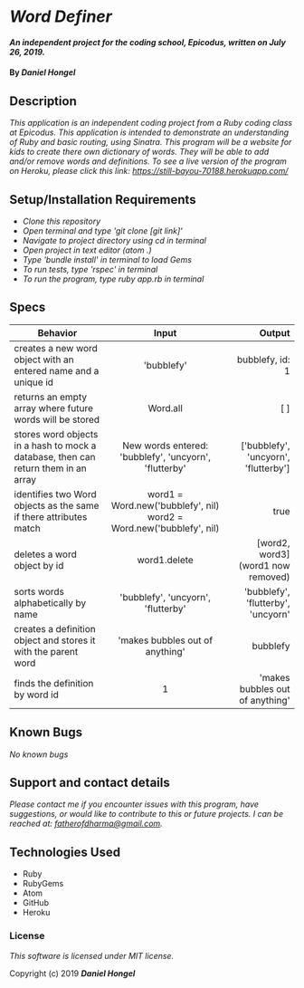 # _Word Definer_

#### _An independent project for the coding school, Epicodus, written on July 26, 2019._

#### By _**Daniel Hongel**_

## Description

_This application is an independent coding project from a Ruby coding class at Epicodus. This application is intended to demonstrate an understanding of Ruby and basic routing, using Sinatra. This program will be a website for kids to create there own dictionary of words. They will be able to add and/or remove words and definitions. To see a live version of the program on Heroku, please click this link: https://still-bayou-70188.herokuapp.com/_

## Setup/Installation Requirements

* _Clone this repository_
* _Open terminal and type 'git clone [git link]'_
* _Navigate to project directory using cd in terminal_
* _Open project in text editor (atom .)_
* _Type 'bundle install' in terminal to load Gems_
* _To run tests, type 'rspec' in terminal_
* _To run the program, type ruby app.rb in terminal_

## Specs
| Behavior | Input | Output |
| ------------- |:-------------:| -----:|
|creates a new word object with an entered name and a unique id| 'bubblefy' | bubblefy, id: 1|
|returns an empty array where future words will be stored|Word.all|[ ]|
|stores word objects in a hash to mock a database, then can return them in an array|New words entered: 'bubblefy', 'uncyorn', 'flutterby'| ['bubblefy', 'uncyorn', 'flutterby']|
|identifies two Word objects as the same if there attributes match| word1 = Word.new('bubblefy', nil) word2 = Word.new('bubblefy', nil) | true |
|deletes a word object by id|word1.delete|[word2, word3] (word1 now removed)|
|sorts words alphabetically by name|'bubblefy', 'uncyorn', 'flutterby'|'bubblefy', 'flutterby', 'uncyorn'|
|creates a definition object and stores it with the parent word|'makes bubbles out of anything'|bubblefy|
|finds the definition by word id|1|'makes bubbles out of anything'|


## Known Bugs

_No known bugs_

## Support and contact details

_Please contact me if you encounter issues with this program, have suggestions, or would like to contribute to this or future projects. I can be reached at:  fatherofdharma@gmail.com._

## Technologies Used

* Ruby
* RubyGems
* Atom
* GitHub
* Heroku

### License
_This software is licensed under MIT license._

Copyright (c) 2019 **_Daniel Hongel_**
